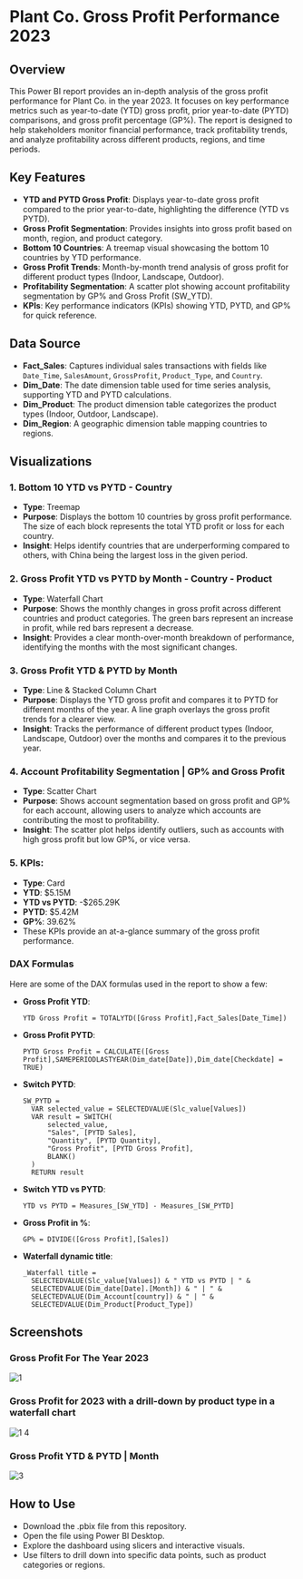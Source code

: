 # Plant Co. Gross Profit Performance 2023

## Overview
This Power BI report provides an in-depth analysis of the gross profit performance for Plant Co. in the year 2023. It focuses on key performance metrics such as year-to-date (YTD) gross profit, prior year-to-date (PYTD) comparisons, and gross profit percentage (GP%). The report is designed to help stakeholders monitor financial performance, track profitability trends, and analyze profitability across different products, regions, and time periods.

## Key Features
- **YTD and PYTD Gross Profit**: Displays year-to-date gross profit compared to the prior year-to-date, highlighting the difference (YTD vs PYTD).
- **Gross Profit Segmentation**: Provides insights into gross profit based on month, region, and product category.
- **Bottom 10 Countries**: A treemap visual showcasing the bottom 10 countries by YTD performance.
- **Gross Profit Trends**: Month-by-month trend analysis of gross profit for different product types (Indoor, Landscape, Outdoor).
- **Profitability Segmentation**: A scatter plot showing account profitability segmentation by GP% and Gross Profit (SW_YTD).
- **KPIs**: Key performance indicators (KPIs) showing YTD, PYTD, and GP% for quick reference.

## Data Source
- **Fact_Sales**: Captures individual sales transactions with fields like `Date_Time`, `SalesAmount`, `GrossProfit`, `Product_Type`, and `Country`.
- **Dim_Date**: The date dimension table used for time series analysis, supporting YTD and PYTD calculations.
- **Dim_Product**: The product dimension table categorizes the product types (Indoor, Outdoor, Landscape).
- **Dim_Region**: A geographic dimension table mapping countries to regions.

## Visualizations
### 1. **Bottom 10 YTD vs PYTD - Country**
- **Type**: Treemap
- **Purpose**: Displays the bottom 10 countries by gross profit performance. The size of each block represents the total YTD profit or loss for each country.
- **Insight**: Helps identify countries that are underperforming compared to others, with China being the largest loss in the given period.

### 2. **Gross Profit YTD vs PYTD by Month - Country - Product**
- **Type**: Waterfall Chart
- **Purpose**: Shows the monthly changes in gross profit across different countries and product categories. The green bars represent an increase in profit, while red bars represent a decrease.
- **Insight**: Provides a clear month-over-month breakdown of performance, identifying the months with the most significant changes.

### 3. **Gross Profit YTD & PYTD by Month**
- **Type**: Line & Stacked Column Chart
- **Purpose**: Displays the YTD gross profit and compares it to PYTD for different months of the year. A line graph overlays the gross profit trends for a clearer view.
- **Insight**: Tracks the performance of different product types (Indoor, Landscape, Outdoor) over the months and compares it to the previous year.

### 4. **Account Profitability Segmentation | GP% and Gross Profit**
- **Type**: Scatter Chart
- **Purpose**: Shows account segmentation based on gross profit and GP% for each account, allowing users to analyze which accounts are contributing the most to profitability.
- **Insight**: The scatter plot helps identify outliers, such as accounts with high gross profit but low GP%, or vice versa.

### 5. **KPIs:**
- **Type**: Card
- **YTD**: $5.15M
- **YTD vs PYTD**: -$265.29K
- **PYTD**: $5.42M
- **GP%**: 39.62%
- These KPIs provide an at-a-glance summary of the gross profit performance.

### DAX Formulas
Here are some of the DAX formulas used in the report to show a few:

- **Gross Profit YTD**:
  ```DAX
  YTD Gross Profit = TOTALYTD([Gross Profit],Fact_Sales[Date_Time])  
- **Gross Profit PYTD**:
  ```DAX
  PYTD Gross Profit = CALCULATE([Gross Profit],SAMEPERIODLASTYEAR(Dim_date[Date]),Dim_date[Checkdate] = TRUE)
- **Switch PYTD**:
  ```DAX
  SW_PYTD = 
    VAR selected_value = SELECTEDVALUE(Slc_value[Values])
    VAR result = SWITCH(
        selected_value,
        "Sales", [PYTD Sales],
        "Quantity", [PYTD Quantity],
        "Gross Profit", [PYTD Gross Profit],
        BLANK()
    )
    RETURN result
- **Switch YTD vs PYTD**:
  ```DAX
  YTD vs PYTD = Measures_[SW_YTD] - Measures_[SW_PYTD]
- **Gross Profit in %**:
  ```DAX
  GP% = DIVIDE([Gross Profit],[Sales])
- **Waterfall dynamic title**:
  ```DAX
  _Waterfall title = 
    SELECTEDVALUE(Slc_value[Values]) & " YTD vs PYTD | " &
    SELECTEDVALUE(Dim_date[Date].[Month]) & " | " &
    SELECTEDVALUE(Dim_Account[country]) & " | " &
    SELECTEDVALUE(Dim_Product[Product_Type])
## Screenshots

### Gross Profit For The Year 2023
![1](https://github.com/user-attachments/assets/ed9abea4-72b1-4799-9497-02fcbbe08e66)

### Gross Profit for 2023 with a drill-down by product type in a waterfall chart
![1 4](https://github.com/user-attachments/assets/1eda0222-ba2e-42ef-b3de-77b2d1add5ab)

### Gross Profit YTD & PYTD | Month
![3](https://github.com/user-attachments/assets/aee864cb-9cc3-451c-a10f-0c6449449877)

## How to Use
- Download the .pbix file from this repository.
- Open the file using Power BI Desktop.
- Explore the dashboard using slicers and interactive visuals.
- Use filters to drill down into specific data points, such as product categories or regions.








